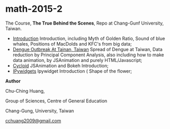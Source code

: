 # math-2015-2

The Course, **The True Behind the Scenes**, Repo at Chang-Gunf University, Taiwan.

- [Introduction](index.ipynb) Introduction, including Myth of Golden Ratio, Sound of blue whales, Positions of MacDolds and KFC's from big data;
- [Dengue Outbreak At Tainan, Taiwan](1/maps.ipynb) Spread of Dengue at Taiwan, Data reduction by Principal Component Analysis, also including how to make data animation, by JSAnimation and purely HTML/Javascript;
- [Cycloid](1/cycloid.ipynb) JSAnimation and Bokeh Introduction;
- [IPywidgets](1/ipywidgets.ipynb) Ipywidget Introduction ( Shape of the flower;


**Author** 

Chu-Ching Huang, 

Group of Sciences, Centre of General Education

Chang-Gung, University, Taiwan

cchuang2009@gmail.com

